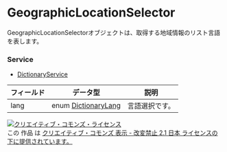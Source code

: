 # GeographicLocationSelector
GeographicLocationSelectorオブジェクトは、取得する地域情報のリスト言語を表します。
### Service
+ [DictionaryService](../services/DictionaryService.md)

| フィールド | データ型 | 説明 | 
|---|---|---|
| lang| enum <a href="../data/DictionaryLang.md">DictionaryLang</a>| 言語選択です。 |
<a rel="license" href="http://creativecommons.org/licenses/by-nd/2.1/jp/"><img alt="クリエイティブ・コモンズ・ライセンス" style="border-width:0" src="https://i.creativecommons.org/l/by-nd/2.1/jp/88x31.png" /></a><br />この 作品 は <a rel="license" href="http://creativecommons.org/licenses/by-nd/2.1/jp/">クリエイティブ・コモンズ 表示 - 改変禁止 2.1 日本 ライセンスの下に提供されています。</a>
